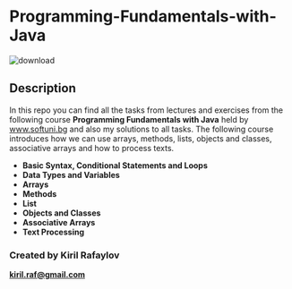 # __Programming-Fundamentals-with-Java__

![download](https://user-images.githubusercontent.com/120650256/208385967-841e4379-1de7-4309-8cc5-3e7b546d613c.jpeg)






## __**Description**__





In this repo you can find all the tasks from lectures and exercises from the following course __Programming Fundamentals with Java__ held by www.softuni.bg and also my solutions to all tasks. The following course introduces how we can use arrays, methods, lists, objects and classes, associative arrays and how to process texts. 
- __Basic Syntax, Conditional Statements and Loops__
- __Data Types and Variables__
- __Arrays__
- __Methods__
- __List__
- __Objects and Classes__
- __Associative Arrays__
- __Text Processing__




### __**Created by**__  Kiril Rafaylov 
**kiril.raf@gmail.com**





